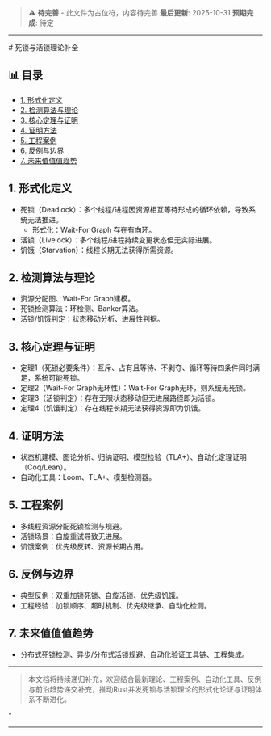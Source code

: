 > ⚠️ **待完善** - 此文件为占位符，内容待完善
> **最后更新**: 2025-10-31
> **预期完成**: 待定

---

﻿# 死锁与活锁理论补全

## 📊 目录

- [1. 形式化定义](#1-形式化定义)
- [2. 检测算法与理论](#2-检测算法与理论)
- [3. 核心定理与证明](#3-核心定理与证明)
- [4. 证明方法](#4-证明方法)
- [5. 工程案例](#5-工程案例)
- [6. 反例与边界](#6-反例与边界)
- [7. 未来值值值趋势](#7-未来值值值趋势)

## 1. 形式化定义

- 死锁（Deadlock）：多个线程/进程因资源相互等待形成的循环依赖，导致系统无法推进。
  - 形式化：Wait-For Graph 存在有向环。
- 活锁（Livelock）：多个线程/进程持续变更状态但无实际进展。
- 饥饿（Starvation）：线程长期无法获得所需资源。

## 2. 检测算法与理论

- 资源分配图、Wait-For Graph建模。
- 死锁检测算法：环检测、Banker算法。
- 活锁/饥饿判定：状态移动分析、进展性判据。

## 3. 核心定理与证明

- 定理1（死锁必要条件）：互斥、占有且等待、不剥夺、循环等待四条件同时满足，系统可能死锁。
- 定理2（Wait-For Graph无环性）：Wait-For Graph无环，则系统无死锁。
- 定理3（活锁判定）：存在无限状态移动但无进展路径即为活锁。
- 定理4（饥饿判定）：存在线程长期无法获得资源即为饥饿。

## 4. 证明方法

- 状态机建模、图论分析、归纳证明、模型检验（TLA+）、自动化定理证明（Coq/Lean）。
- 自动化工具：Loom、TLA+、模型检测器。

## 5. 工程案例

- 多线程资源分配死锁检测与规避。
- 活锁场景：自旋重试导致无进展。
- 饥饿案例：优先级反转、资源长期占用。

## 6. 反例与边界

- 典型反例：双重加锁死锁、自旋活锁、优先级饥饿。
- 工程经验：加锁顺序、超时机制、优先级继承、自动化检测。

## 7. 未来值值值趋势

- 分布式死锁检测、异步/分布式活锁规避、自动化验证工具链、工程集成。

---

> 本文档将持续递归补充，欢迎结合最新理论、工程案例、自动化工具、反例与前沿趋势递交补充，推动Rust并发死锁与活锁理论的形式化论证与证明体系不断进化。

"

---
